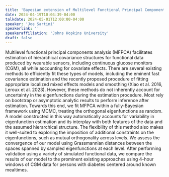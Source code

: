 ```yaml
---
title: 'Bayesian extension of Multilevel Functional Principal Components Analysis with application to Continuous Glucose Monitoring Data'
date: 2024-04-19T10:04:39-04:00
talkdate: 2024-05-01T12:00:00-04:00
speaker: 'Joe Sartini'
speakerlink: ''
speakeraffiliation: 'Johns Hopkins University'
draft: false
---
```


Multilevel functional principal components analysis (MFPCA) facilitates estimation of hierarchical covariance structures for functional data produced by wearable sensors, including continuous glucose monitors (CGM), all while accounting for covariate effects. There are several existing methods to efficiently fit these types of models, including the eminent fast covariance estimation and the recently proposed procedure of fitting appropriate localized mixed effects models and smoothing (Xiao et al. 2016, Leroux et al. 2023). However, these methods do not inherently account for uncertainty in the eigenfunctions during the estimation procedure. Most rely on bootstrap or asymptotic analytic results to perform inference after estimation. Towards this end, we fit MFPCA within a fully-Bayesian framework using MCMC, treating the orthogonal eigenfunctions as random. A model constructed in this way automatically accounts for variability in eigenfunction estimation and its interplay with both features of the data and the assumed hierarchical structure. The flexibility of this method also makes it well-suited to exploring the imposition of additional constraints on the eigenfunctions, such as mutual orthogonality across levels. We assess the convergence of our model using Grassmannian distances between the spaces spanned by sampled eigenfunctions at each level. After performing validation using a variety of simulated functional data, we compare the results of our model to the prominent existing approaches using 4-hour windows of CGM data for persons with diabetes centered around known mealtimes.